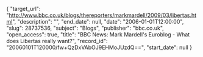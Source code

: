 {
  "target_url": "http://www.bbc.co.uk/blogs/thereporters/markmardell/2009/03/libertas.html", 
  "description": "", 
  "end_date": null, 
  "date": "2006-01-01T12:00:00", 
  "slug": 28737536, 
  "subject": "Blogs", 
  "publisher": "bbc.co.uk", 
  "open_access": true, 
  "title": "BBC News: Mark Mardell's Euroblog - What does Libertas really want?", 
  "record_id": "20060101T120000/fw+QzDxVAbOJ9EHMoJUzdQ==", 
  "start_date": null
}

